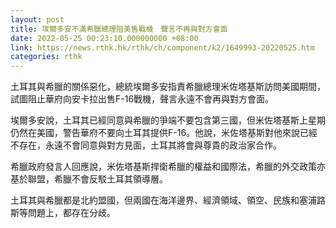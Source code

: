 ```yaml
---
layout: post
title: 埃爾多安不滿希臘總理阻美售戰機　聲言不再與對方會面
date: 2022-05-25 00:23:10.000000000 +08:00
link: https://news.rthk.hk/rthk/ch/component/k2/1649993-20220525.htm
categories: rthk
---
```


土耳其與希臘的關係惡化，總統埃爾多安指責希臘總理米佐塔基斯訪問美國期間，試圖阻止華府向安卡拉出售F-16戰機，聲言永遠不會再與對方會面。

埃爾多安說，土耳其已經同意與希臘的爭端不要包含第三國，但米佐塔基斯上星期仍然在美國，警告華府不要向土耳其提供F-16。他說，米佐塔基斯對他來說已經不存在，永遠不會同意與對方見面，土耳其將會與尊貴的政治家合作。

希臘政府發言人回應說，米佐塔基斯捍衛希臘的權益和國際法，希臘的外交政策亦基於聯盟，希臘不會反駁土耳其領導層。

土耳其與希臘都是北約盟國，但兩國在海洋邊界、經濟領域、領空、民族和塞浦路斯等問題上，都存在分歧。
